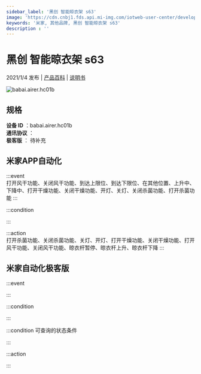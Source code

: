 ```yaml
---
sidebar_label: '黑创 智能晾衣架 s63'
image: 'https://cdn.cnbj1.fds.api.mi-img.com/iotweb-user-center/developer_1679047840312AmLthk8k.png?GalaxyAccessKeyId=AKVGLQWBOVIRQ3XLEW&Expires=9223372036854775807&Signature=bFiSI81tv7tbCETUCtV4DEmdp9k='
keywords: '米家, 其他品牌, 黑创 智能晾衣架 s63'
description : ''
---
```

# 黑创 智能晾衣架 s63

2021/1/4 发布 | [产品百科](https://home.mi.com/webapp/content/baike/product/index.html?model=babai.airer.hc01b/) | [说明书](https://home.mi.com/views/introduction.html?model=babai.airer.hc01b&region=cn)

![babai.airer.hc01b](https://cdn.cnbj1.fds.api.mi-img.com/iotweb-user-center/developer_1679047840312AmLthk8k.png?GalaxyAccessKeyId=AKVGLQWBOVIRQ3XLEW&Expires=9223372036854775807&Signature=bFiSI81tv7tbCETUCtV4DEmdp9k=)

## 规格  
> 
**设备 ID** ：babai.airer.hc01b  
**通讯协议** ：  
**极客版**  ： 待补充 


## 米家APP自动化  

:::event  
打开风干功能、关闭风干功能、到达上限位、到达下限位、在其他位置、上升中、下降中、打开干燥功能、关闭干燥功能、开灯、关灯、关闭杀菌功能、打开杀菌功能
:::

:::condition  

:::

:::action   
打开杀菌功能、关闭杀菌功能、关灯、开灯、打开干燥功能、关闭干燥功能、打开风干功能、关闭风干功能、晾衣杆暂停、晾衣杆上升、晾衣杆下降
:::

## 米家自动化极客版  

:::event  

:::

:::condition  

:::

:::condition 可查询的状态条件  

:::

:::action  

:::

        
